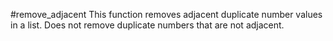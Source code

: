 #remove_adjacent
This function removes adjacent duplicate number values in a list. Does not remove duplicate numbers that are not adjacent.
